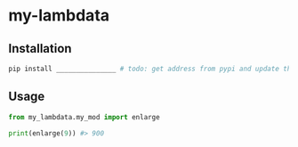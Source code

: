 # my-lambdata


## Installation

```sh
pip install _______________ # todo: get address from pypi and update this line
```

## Usage

```py
from my_lambdata.my_mod import enlarge

print(enlarge(9)) #> 900
```

